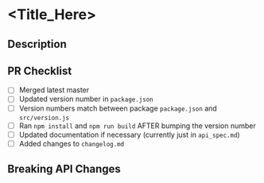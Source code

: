 # <Title_Here>

## Description

## PR Checklist

- [ ] Merged latest master
- [ ] Updated version number in `package.json`
- [ ] Version numbers match between package `package.json` and `src/version.js`
- [ ] Ran `npm install` and `npm run build` AFTER bumping the version number
- [ ] Updated documentation if necessary (currently just in `api_spec.md`)
- [ ] Added changes to `changelog.md`

## Breaking API Changes
